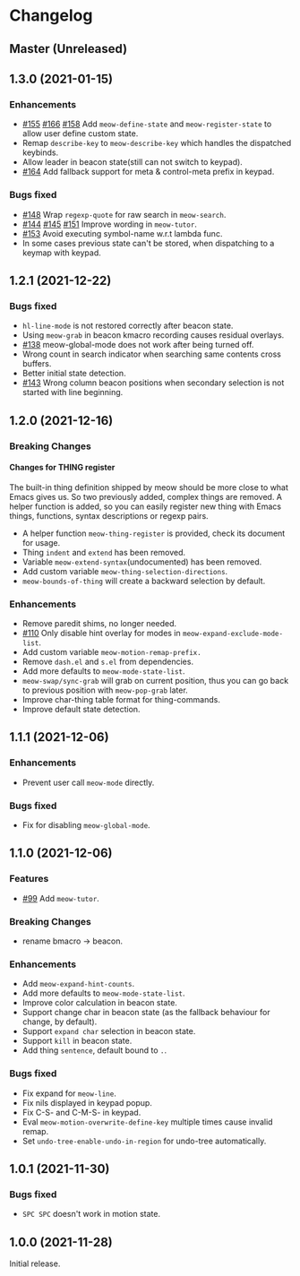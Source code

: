 # Changelog

## Master (Unreleased)

## 1.3.0 (2021-01-15)

### Enhancements
* [#155](https://github.com/meow-edit/meow/pull/155) [#166](https://github.com/meow-edit/meow/pull/166) [#158](https://github.com/meow-edit/meow/pull/158) Add `meow-define-state` and `meow-register-state` to allow user define custom state.
* Remap `describe-key` to `meow-describe-key` which handles the dispatched keybinds.
* Allow leader in beacon state(still can not switch to keypad).
* [#164](https://github.com/meow-edit/meow/issues/164) Add fallback support for meta & control-meta prefix in keypad.

### Bugs fixed
* [#148](https://github.com/meow-edit/meow/issues/148) Wrap `regexp-quote` for raw search in `meow-search`.
* [#144](https://github.com/meow-edit/meow/pull/144) [#145](https://github.com/meow-edit/meow/pull/145) [#151](https://github.com/meow-edit/meow/pull/151) Improve wording in `meow-tutor`.
* [#153](https://github.com/meow-edit/meow/pull/153) Avoid executing symbol-name w.r.t lambda func.
* In some cases previous state can't be stored, when dispatching to a keymap with keypad.

## 1.2.1 (2021-12-22)

### Bugs fixed
* `hl-line-mode` is not restored correctly after beacon state.
* Using `meow-grab` in beacon kmacro recording causes residual overlays.
* [#138](https://github.com/meow-edit/meow/issues/138) meow-global-mode does not work after being turned off.
* Wrong count in search indicator when searching same contents cross buffers.
* Better initial state detection.
* [#143](https://github.com/meow-edit/meow/issues/143) Wrong column beacon positions when secondary selection is not started with line beginning.

## 1.2.0 (2021-12-16)

### Breaking Changes

#### Changes for THING register
The built-in thing definition shipped by meow should be more close to what Emacs gives us.
So two previously added, complex things are removed. A helper function is added, so you can easily
register new thing with Emacs things, functions, syntax descriptions or regexp pairs.

- A helper function `meow-thing-register` is provided, check its document for usage.
- Thing `indent` and `extend` has been removed.
- Variable `meow-extend-syntax`(undocumented) has been removed.
- Add custom variable `meow-thing-selection-directions`.
- `meow-bounds-of-thing` will create a backward selection by default.

### Enhancements
* Remove paredit shims, no longer needed.
* [#110](https://github.com/meow-edit/meow/issues/110) Only disable hint overlay for modes in `meow-expand-exclude-mode-list`.
* Add custom variable `meow-motion-remap-prefix.`
* Remove `dash.el` and `s.el` from dependencies.
* Add more defaults to `meow-mode-state-list`.
* `meow-swap/sync-grab` will grab on current position, thus you can go
  back to previous position with `meow-pop-grab` later.
* Improve char-thing table format for thing-commands.
* Improve default state detection.

## 1.1.1 (2021-12-06)

### Enhancements
* Prevent user call `meow-mode` directly.

### Bugs fixed
* Fix for disabling `meow-global-mode`.

## 1.1.0 (2021-12-06)

### Features
* [#99](https://github.com/meow-edit/meow/pull/99) Add `meow-tutor`.

### Breaking Changes
* rename bmacro -> beacon.

### Enhancements
* Add `meow-expand-hint-counts`.
* Add more defaults to `meow-mode-state-list`.
* Improve color calculation in beacon state.
* Support change char in beacon state (as the fallback behaviour for change, by default).
* Support `expand char` selection in beacon state.
* Support `kill` in beacon state.
* Add thing `sentence`, default bound to `.`.

### Bugs fixed
* Fix expand for `meow-line`.
* Fix nils displayed in keypad popup.
* Fix C-S- and C-M-S- in keypad.
* Eval `meow-motion-overwrite-define-key` multiple times cause invalid remap.
* Set `undo-tree-enable-undo-in-region` for undo-tree automatically.

## 1.0.1 (2021-11-30)
### Bugs fixed
* `SPC SPC` doesn't work in motion state.

## 1.0.0 (2021-11-28)
Initial release.
